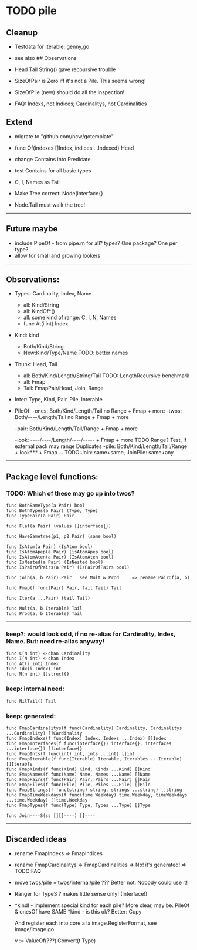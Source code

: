 # TODO pile

## Cleanup

- Testdata for Iterable; genny,go

- see also ## Observations

- Head Tail String() gave recoursive trouble

- SizeOfPair is Zero iff it's not a Pile. This seems wrong!
- SizeOfPile (new) should do all the inspection!

- FAQ: Indexs, not Indices; Cardinalitys, not Cardinalities

## Extend
- migrate to "github.com/ncw/gotemplate"

- func Of(indexes []Index, indices ...Indexed} Head
- change Contains into Predicate
- test Contains for all basic types

- C, I, Names as Tail

- Make Tree correct: Node(interface{}
- Node.Tail must walk the tree!

---
## Future maybe

- include PipeOf - from pipe.m for all? types? One package? One per type?
- allow for small and growing lookers

---
## Observations:
- Types: Cardinality, Index, Name
	- all: Kind/String
	- all: KindOf*()
	- all: some kind of range: C, I, N, Names
	- func At(i int) Index

- Kind: kind
	- Both/Kind/String
	- New:Kind/Type/Name					TODO: better names

- Thunk: Head, Tail
	- all: Both/Kind/Length/String/Tail			TODO: LengthRecursive benchmark
	- all: Fmap
	- Tail: FmapPair/Head, Join, Range

- Inter: Type, Kind, Pair, Pile, Interable


- PileOf:
	-ones: Both/Kind/Length/Tail				no Range + Fmap + more
	-twos: Both/----/Length/Tail				no Range + Fmap + more

	-pair: Both/Kind/Length/Tail/Range + Fmap + more

	-look: ----/----/Length/----/----- + Fmap + more	TODO:Range? Test, if external pack may range Duplicates
	-pile: Both/Kind/Length/Tail/Range + look*** + Fmap ...	TODO:Join: same+same, JoinPile: same+any


---
## Package level functions:

### TODO: Which of these may go up into twos?

    func BothSameType(a Pair) bool
    func BothTypes(a Pair) (Type, Type)
    func TypePair(a Pair) Pair

    func Flat(a Pair) (values []interface{})

    func HaveSametree(p1, p2 Pair) (same bool)

    func IsAtom(a Pair) (IsAtom bool)
    func IsAtomApep(a Pair) (isAtomApep bool)
    func IsAtomAten(a Pair) (IsAtomAten bool)
    func IsNested(a Pair) (IsNested bool)
    func IsPairOfPairs(a Pair) (IsPairOfPairs bool)

    func join(a, b Pair) Pair	see Mult & Prod		=> rename PairOf(a, b)

    func Fmap(f func(Pair) Pair, tail Tail) Tail

    func Iter(a ...Pair) (tail Tail)

    func Mult(a, b Iterable) Tail
    func Prod(a, b Iterable) Tail

---
### keep?: would look odd, if no re-alias for Cardinality, Index, Name. But: need re-alias anyway!
    func C(N int) <-chan Cardinality
    func I(N int) <-chan Index
    func At(i int) Index
    func Idx(i Index) int
    func N(n int) []struct{}

### keep: internal need:
    func NilTail() Tail


### keep: generated:
    func FmapCardinalitys(f func(Cardinality) Cardinality, Cardinalitys ...Cardinality) []Cardinality
    func FmapIndexs(f func(Index) Index, Indexs ...Index) []Index
    func FmapInterfaces(f func(interface{}) interface{}, interfaces ...interface{}) []interface{}
    func FmapInts(f func(int) int, ints ...int) []int
    func FmapIterable(f func(Iterable) Iterable, Iterables ...Iterable) []Iterable
    func FmapKinds(f func(Kind) Kind, Kinds ...Kind) []Kind
    func FmapNames(f func(Name) Name, Names ...Name) []Name
    func FmapPairs(f func(Pair) Pair, Pairs ...Pair) []Pair
    func FmapPiles(f func(Pile) Pile, Piles ...Pile) []Pile
    func FmapStrings(f func(string) string, strings ...string) []string
    func FmapTimeWeekdays(f func(time.Weekday) time.Weekday, timeWeekdays ...time.Weekday) []time.Weekday
    func FmapTypes(f func(Type) Type, Types ...Type) []Type

    func Join----S(ss [][]----) []----

---
## Discarded ideas

- rename FmapIndexs		=> FmapIndices
- rename FmapCardinalitys	=> FmapCardinalities
=> No! it's generated! 
=> TODO:FAQ

- move twos/pile	=  twos/internal/pile ??? Better not: Nobody could use it!
- Ranger for TypeS ? makes little sense only! (Interface!)

- *kind! - implement special kind for each pile? More clear, may be.
  PileOf & onesOf have SAME *kind - is this ok?
  Better: Copy
  
  And register each into core a la image.RegisterFormat, see image/image.go

  v := ValueOf(???).Convert(t Type)

